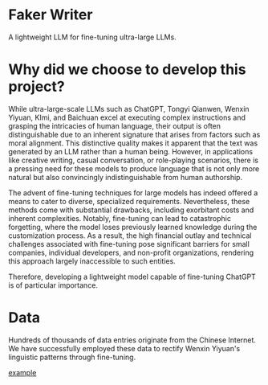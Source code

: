 # Faker Writer
A lightweight LLM for fine-tuning ultra-large LLMs.
# Why did we choose to develop this project?
While ultra-large-scale LLMs such as ChatGPT, Tongyi Qianwen, Wenxin Yiyuan, KImi, and Baichuan excel at executing complex instructions and grasping the intricacies of human language, their output is often distinguishable due to an inherent signature that arises from factors such as moral alignment. This distinctive quality makes it apparent that the text was generated by an LLM rather than a human being. However, in applications like creative writing, casual conversation, or role-playing scenarios, there is a pressing need for these models to produce language that is not only more natural but also convincingly indistinguishable from human authorship.

The advent of fine-tuning techniques for large models has indeed offered a means to cater to diverse, specialized requirements. Nevertheless, these methods come with substantial drawbacks, including exorbitant costs and inherent complexities. Notably, fine-tuning can lead to catastrophic forgetting, where the model loses previously learned knowledge during the customization process. As a result, the high financial outlay and technical challenges associated with fine-tuning pose significant barriers for small companies, individual developers, and non-profit organizations, rendering this approach largely inaccessible to such entities.

Therefore, developing a lightweight model capable of fine-tuning ChatGPT is of particular importance.

# Data
Hundreds of thousands of data entries originate from the Chinese Internet. We have successfully employed these data to rectify Wenxin Yiyuan's linguistic patterns through fine-tuning.

[example](https://github.com/tardigrade2017/faker_writer/blob/main/images/example.png)
